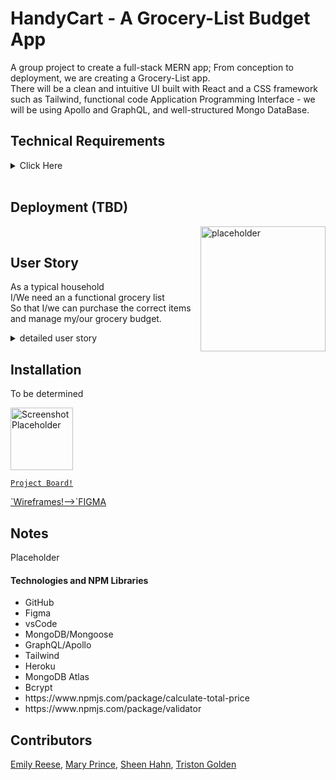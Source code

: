 # HandyCart - A Grocery-List Budget App

A group project to create a full-stack MERN app; From conception to deployment, we are creating a Grocery-List app.
<br>
There will be a clean and intuitive UI built with React and a CSS framework such as Tailwind, functional code Application Programming Interface - we will be using Apollo and GraphQL, and well-structured Mongo DataBase.
<br>



## Technical Requirements
<details>
<summary>
Click Here
</summary>
<p>
<ol>
<li>React (to confirm, React Router is required)</li>
<li> Database of some kind (MongoDB preferred, if MySQL, must demonstrate why it's needed)</li>
<li> ODM / ORM usage</li>
<li> Some way to pass data via API (GraphQL preferred, Express API is acceptable)</li>
<li> Some state management (Hooks || Context API || Redux)</li>
<li> CSS Library</li>
<li> 2 new technologies of any kind (can be npm pagkages)</li>
<li> Must be deployed (Heroku or any deployment service of your choice)</li>
<li>Authentication w/ JWT (nice-to-have) </li>
<li> PWA (optional)</li>
<li> Payment processing (optional)</li>
</ol>
</p>
</details>
<br>




## Deployment (TBD)


<a href="placeholder.com"><img align="right" img src="placeholder" width="200px" alt="placeholder"></a><br>

## User Story


As a typical household <br>
I/We need an a functional grocery list<br>
So that I/we can purchase the correct items and manage my/our grocery budget.<br>

<details><summary>detailed user story</summary>

## One List

<ol>
<li> When I open the app for the first time, I am greeted with the option to either log in or sign up
  <ul>
  <li>A. Sign up with email, first name, last name, and password</li>
    <li>B. After signing up, I am automatically logged in. </li>
  </ul>
</li>
<li> After I am logged in, I am shown my profile.
  <ul>
  <li>A. My profile will show </li>
    <ul>
    <li>User Header</li>
    <li>Active groups</li>
    <li>Option to create new list</li>
    </ul>
  </ul>
</li>
<li> When I select a list
  <ul>
  <li>A. I am shown </li>
    <ol>
    <li>Participants of that list</li>
    <li>Option to remove item</li>
    <li>All the items in that list</li>
      <ol>
      <li>Option to close an item (mark as purchased)</li>
      <li>Option to remove item</li>
      <li>One list item will show</li>
        <ol>
        <li>Item name</li>
        <li>Item price</li>
       </ol>
      </ol>
     <li>Option to reset purchase state of all items on list with one button</li> 
     <li>Option to clear list</li> 
     <li>Remaining Balance on bottom right</li> 
        <ol>
        <li>When clicked, I am shown</li>
        <ol>
        <li>Total Budget (can be edited)</li>
        <li>Total price  (cannot be edited)</li>
        <li>Remaining Balance (Cannot be edited)</li>
        </ol>
       </ol>
    </ol>
  <li>B.Option to add an item</li>
    <ul>
    <li>When selected, prompt user to enter new item details (preferably in a modal)</li>
    <ul>
    <li>When modal is open, have the option to close it and cancel new item at any time</li>
    </ul>
    </ul>
  <li>C.Option to close list/group</li>
    </ol>
  </ul>
</li>
<li>4. When I select new list group</li>
 <ul>
  <li>A. Modal opens up prompting for: </li>
    <ul>
    <li>Other members</li>
    <li>List Name</li>
    </ul>
    <li>B. Show an empty new list with other members added</li>
  </ul>
</ol>




After I am logged in, I am shown my profile.
My profile will show 
User Header
Active groups
Option to create new group
When I select a group
I am shown 
Name of the list
Participants of that list
All the items in that list
Option to close an item (mark as purchased)
Option to remove item
One list item will show
Item name
Item price
Option to reset purchase state of all items on list with one button
Option to clear list
Remaining Balance on bottom right
When clicked, I am shown
Total Budget (can be edited)
Total price  (cannot be edited)
Remaining Balance (Cannot be edited)
Option to add an item
When selected, prompt user to enter new item details (preferably in a modal)
When modal is open, has suggestions based on previous lists
When modal is open, have the option to close it and cancel new item at any time
Option to close list
When I select new list 
Add other members
Show an empty new list with other members added


</details>



## Installation
To be determined


<img src="screenshot placeholder" width="100" alt="Screenshot Placeholder"><br>

<a href="https://github.com/EmiReese/mern-app/projects/2">`Project Board!`</a>

<a href="https://www.figma.com/file/rwryU0NRq1MrNWRYGCwGJG/Untitled?node-id=0%3A1">
`Wireframes!-->`FIGMA</a>


## Notes
Placeholder

#### Technologies and NPM Libraries
<ul>
  <li>GitHub</li>
  <li>Figma</li>
  <li>vsCode</li>
  <li>MongoDB/Mongoose</li>
  <li>GraphQL/Apollo</li>
  <li>Tailwind</li>
  <li>Heroku</li>
  <li>MongoDB Atlas</li>
  <li>Bcrypt</li>
  <li>https://www.npmjs.com/package/calculate-total-price</li>
    <li>https://www.npmjs.com/package/validator</li>

 </ul>

## Contributors
<a href="https://github.com/EmiReese">Emily Reese</a>, <a href="https://github.com/Cheez0id">Mary Prince</a>, <a href="https://github.com/jhahnsheen">Sheen Hahn</a>, <a href="https://github.com/TGolden95">Triston Golden</a>

